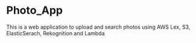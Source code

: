 # Photo_App
This is a web application to upload and search photos using AWS Lex, S3, ElasticSerach, Rekognition and Lambda
